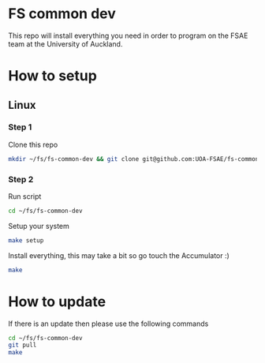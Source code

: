 # FS common dev
This repo will install everything you need in order to program on the FSAE team at the University of Auckland.

# How to setup
## Linux
### Step 1
Clone this repo
```bash
mkdir ~/fs/fs-common-dev && git clone git@github.com:UOA-FSAE/fs-common-dev.git ~/fs/fs-common-dev
```

### Step 2
Run script
```bash
cd ~/fs/fs-common-dev
```
Setup your system
```bash
make setup
```
Install everything, this may take a bit so go touch the Accumulator :)
```bash
make
```

# How to update
If there is an update then please use the following commands
```bash
cd ~/fs/fs-common-dev
git pull
make
```